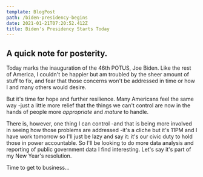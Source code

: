 ```yaml
---
template: BlogPost
path: /biden-presidency-begins
date: 2021-01-21T07:20:52.412Z
title: Biden's Presidency Starts Today
---
```

## A quick note for posterity.
Today marks the inauguration of the 46th POTUS, Joe Biden. Like the rest of America, I couldn't be happier but am troubled by the sheer amount of stuff to fix, and fear that those concerns won't be addressed in time or how I and many others would desire.


But it's time for hope and further resilience. Many Americans feel the same way -just a little more relief that the things we can't control are now in the hands of people more *appropriate* and *mature* to handle.


There is, however, one thing I can control -and that is being more involved in seeing how those problems are addressed -it's a cliche but it's 11PM and I have work tomorrow so I'll just be lazy and say it: it's our civic duty to hold those in power accountable. So I'll be looking to do more data analysis and reporting of public government data I find interesting. Let's say it's part of my New Year's resolution.

Time to get to business...